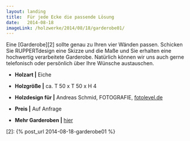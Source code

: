 ```yaml
---
layout: landing
title:  Für jede Ecke die passende Lösung
date:   2014-08-18
imageLink: /holzwerke/2014/08/18/garderobe01/
---
```


Eine [Garderobe][2] sollte genau zu Ihren vier Wänden passen.
Schicken Sie RUPPERTdesign eine Skizze und die Maße und Sie erhalten eine hochwertig verarbeitete Garderobe.
Natürlich können wir uns auch gerne telefonisch oder persönlich über Ihre Wünsche austauschen. 

* **Holzart \|** Eiche
* **Holzgröße \|** ca. T 50 x T 50 x H 4
* **Holzdesign für \|** Andreas Schmid, FOTOGRAFIE, [fotolevel.de][1]
* **Preis \|** Auf Anfrage

* **Mehr Garderoben \|** <a href="{{ site.baseurl }}/holzwerke">hier</a>



 [1]: http://fotolevel.de
 [2]: {% post_url 2014-08-18-garderobe01 %}